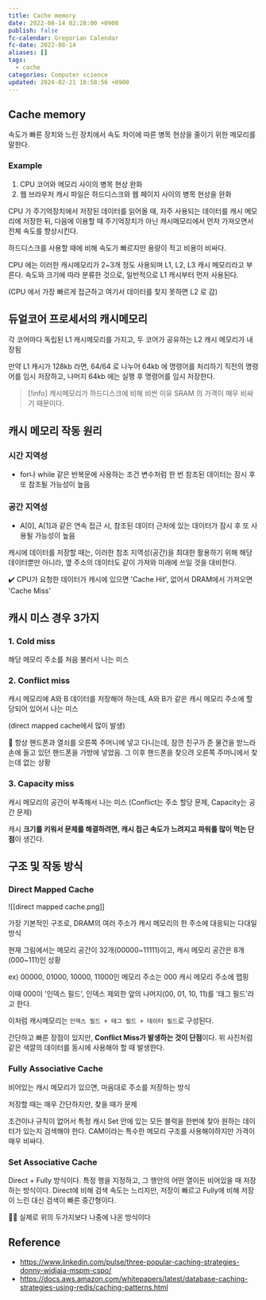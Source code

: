 ```yaml
---
title: Cache memory
date: 2022-08-14 02:28:00 +0900
publish: false
fc-calendar: Gregorian Calendar
fc-date: 2022-08-14
aliases: []
tags:
  - cache
categories: Computer science
updated: 2024-02-21 10:58:56 +0900
---
```


## Cache memory

속도가 빠른 장치와 느린 장치에서 속도 차이에 따른 병목 현상을 줄이기 위한 메모리를 말한다.

### Example

1. CPU 코어와 메모리 사이의 병목 현상 완화
2. 웹 브라우저 캐시 파일은 하드디스크와 웹 페이지 사이의 병목 현상을 완화

CPU 가 주기억장치에서 저장된 데이터를 읽어올 때, 자주 사용되는 데이터를 캐시 메모리에 저장한 뒤, 다음에 이용할 때 주기억장치가 아닌 캐시메모리에서 먼저 가져오면서 전체 속도를 향상시킨다.

하드디스크를 사용할 때에 비해 속도가 빠르지만 용량이 적고 비용이 비싸다.

CPU 에는 이러한 캐시메모리가 2~3개 정도 사용되며 L1, L2, L3 캐시 메모리라고 부른다. 속도와 크기에 따라 분류한 것으로, 일반적으로 L1 캐시부터 먼저 사용된다.

(CPU 에서 가장 빠르게 접근하고 여기서 데이터를 찾지 못하면 L2 로 감)

## 듀얼코어 프로세서의 캐시메모리

각 코어마다 독립된 L1 캐시메모리를 가지고, 두 코어가 공유하는 L2 캐시 메모리가 내장됨

만약 L1 캐시가 128kb 라면, 64/64 로 나누어 64kb 에 명령어를 처리하기 직전의 명령어를 임시 저장하고, 나머지 64kb 에는 실행 후 명령어를 임시 저장한다.

> [!info] 캐시메모리가 하드디스크에 비해 비싼 이유
> SRAM 의 가격이 매우 비싸기 때문이다.

## 캐시 메모리 작동 원리

### 시간 지역성

- for나 while 같은 반복문에 사용하는 조건 변수처럼 한 번 참조된 데이터는 잠시 후 또 참조될 가능성이 높음

### 공간 지역성

- A[0], A[1]과 같은 연속 접근 시, 참조된 데이터 근처에 있는 데이터가 잠시 후 또 사용될 가능성이 높음

캐시에 데이터를 저장할 때는, 이러한 참조 지역성(공간)을 최대한 활용하기 위해 해당 데이터뿐만 아니라, 옆 주소의 데이터도 같이 가져와 미래에 쓰일 것을 대비한다.

<aside> ✔️ CPU가 요청한 데이터가 캐시에 있으면 'Cache Hit', 없어서 DRAM에서 가져오면 'Cache Miss'

</aside>

## 캐시 미스 경우 3가지

### 1. Cold miss

해당 메모리 주소를 처음 불러서 나는 미스

### 2. Conflict miss

캐시 메모리에 A와 B 데이터를 저장해야 하는데, A와 B가 같은 캐시 메모리 주소에 할당되어 있어서 나는 미스

(direct mapped cache에서 많이 발생)

<aside> 🤔 항상 핸드폰과 열쇠를 오른쪽 주머니에 넣고 다니는데, 잠깐 친구가 준 물건을 받느라 손에 들고 있던 핸드폰을 가방에 넣었음. 그 이후 핸드폰을 찾으려 오른쪽 주머니에서 찾는데 없는 상황

</aside>

### 3. Capacity miss

캐시 메모리의 공간이 부족해서 나는 미스 (Conflict는 주소 할당 문제, Capacity는 공간 문제)

캐시 **크기를 키워서 문제를 해결하려면, 캐시 접근 속도가 느려지고 파워를 많이 먹는 단점**이 생긴다.

## 구조 및 작동 방식

### Direct Mapped Cache

![[direct mapped cache.png]]

가장 기본적인 구조로, DRAM의 여러 주소가 캐시 메모리의 한 주소에 대응되는 다대일 방식

현재 그림에서는 메모리 공간이 32개(00000~11111)이고, 캐시 메모리 공간은 8개(000~111)인 상황

ex) 00000, 01000, 10000, 11000인 메모리 주소는 000 캐시 메모리 주소에 맵핑

이때 000이 '인덱스 필드', 인덱스 제외한 앞의 나머지(00, 01, 10, 11)를 '태그 필드'라고 한다.

이처럼 캐시메모리는 `인덱스 필드 + 태그 필드 + 데이터 필드`로 구성된다.

간단하고 빠른 장점이 있지만, **Conflict Miss가 발생하는 것이 단점**이다. 위 사진처럼 같은 색깔의 데이터를 동시에 사용해야 할 때 발생한다.

### Fully Associative Cache

비어있는 캐시 메모리가 있으면, 마음대로 주소를 저장하는 방식

저장할 때는 매우 간단하지만, 찾을 때가 문제

조건이나 규칙이 없어서 특정 캐시 Set 안에 있는 모든 블럭을 한번에 찾아 원하는 데이터가 있는지 검색해야 한다. CAM이라는 특수한 메모리 구조를 사용해야하지만 가격이 매우 비싸다.

### Set Associative Cache

Direct + Fully 방식이다. 특정 행을 지정하고, 그 행안의 어떤 열이든 비어있을 때 저장하는 방식이다. Direct에 비해 검색 속도는 느리지만, 저장이 빠르고 Fully에 비해 저장이 느린 대신 검색이 빠른 중간형이다.

<aside> ☝🏻 실제로 위의 두가지보다 나중에 나온 방식이다

</aside>

## Reference

- https://www.linkedin.com/pulse/three-popular-caching-strategies-donny-widjaja-mspm-cspo/
- https://docs.aws.amazon.com/whitepapers/latest/database-caching-strategies-using-redis/caching-patterns.html
